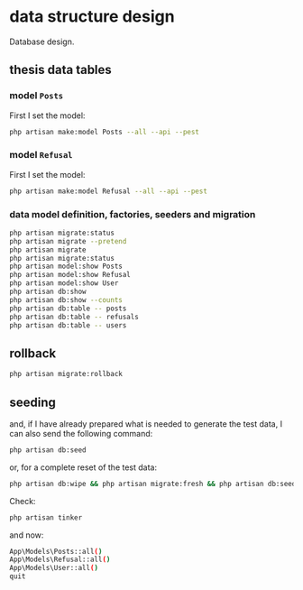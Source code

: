 # data structure design

Database design.

## thesis data tables

### model `Posts`

First I set the model:

```bash
php artisan make:model Posts --all --api --pest
```

### model `Refusal`

First I set the model:

```bash
php artisan make:model Refusal --all --api --pest
```

### data model definition, factories, seeders and migration

```bash
php artisan migrate:status
php artisan migrate --pretend
php artisan migrate
php artisan migrate:status
php artisan model:show Posts
php artisan model:show Refusal
php artisan model:show User
php artisan db:show
php artisan db:show --counts
php artisan db:table -- posts
php artisan db:table -- refusals
php artisan db:table -- users
```

## rollback

```bash
php artisan migrate:rollback
```

## seeding

and, if I have already prepared what is needed to generate the test data, I can also send the following command:

```bash
php artisan db:seed
```

or, for a complete reset of the test data:

```bash
php artisan db:wipe && php artisan migrate:fresh && php artisan db:seed
```

Check:

```bash
php artisan tinker
```

and now:

```sh
App\Models\Posts::all()
App\Models\Refusal::all()
App\Models\User::all()
quit
```
